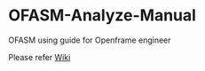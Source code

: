 # OFASM-Analyze-Manual

OFASM using guide for Openframe engineer

Please refer [Wiki](https://github.com/Tmaxsoft-Compiler/OFASM-Analyze-Manual/wiki)
